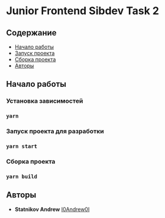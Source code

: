 # Junior Frontend Sibdev Task 2

## Содержание

- [Начало работы](#start)
- [Запуск проекта](#run)
- [Сборка проекта](#build)
- [Авторы](#authors)

## <a name="start"></a> Начало работы

### Установка зависимостей

### `yarn`

### <a name="run"></a>Запуск проекта для разработки

### `yarn start`

### <a name="build"></a>Сборка проекта

### `yarn build`

## <a name="authors"></a>Авторы

- **Statnikov Andrew** [I0Andrew0I](https://githab.com/I0Andrew0I)
